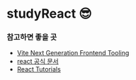 # studyReact 😎

### 참고하면 좋을 곳
- [Vite Next Generation Frontend Tooling](https://vitejs.dev)
- [react 공식 문서](https://react.dev)
- [React Tutorials](https://youtube.com/playlist?list=PL0Zuz27SZ-6PrE9srvEn8nbhOOyxnWXfp&si=n1UNz1ytVzcXMGK3)
